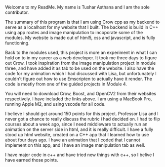 Welcome to my ReadMe. My name is Tushar Asthana and I am the sole contributor. 

The summary of this program is that I am using Crow cpp as my backend to serve as a localhost for my website that I built. 
The backend is build in C++ using app routes and image manipulation to incoporate some of the modules. My website is made out of 
html5, css and javascript, and is fully functioning. 

Back to the modules used, this project is more an experiment in what I can hold on to in my career as a web developer. 
It took me three days to figure out Crow. I took inspiration from the image manipulation project in module three, and have added it 
as tab to be used on the website. I also have the code for my animation which I had discussed with Lisa, but unfortunately I couldn't figure out how to use Emscripten to actually have it render. The code is mostly from one of the guided projects in Module 4. 

You will need to download Crow, Boost, and OpenCV2 from their websites respectively. I have included the links above. I am using a MacBook Pro, running Apple M2, and using vscode for all code. 

I believe I should get around 150 points for this project. Professor Lisa and I never got a chance to really discuss the rubric i had decided on. I had to flip courses about a week ago, since I need middleware to actually run an animation on the server side in html, and it is really difficult. I have a fully stood up html website, created on a C++ app that I learned how to use about four days ago. I have an animation that I coded that I cannot implement on this app, and I have an image manipulation tab as well. 

I have major code in c++ and have tried new things with c++, so I belive I have earned those points. 
